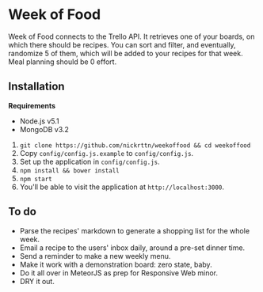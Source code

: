 # Week of Food

Week of Food connects to the Trello API. It retrieves one of your boards, on which there should be recipes. You can sort and filter, and eventually, randomize 5 of them, which will be added to your recipes for that week. Meal planning should be 0 effort.

## Installation

**Requirements**

- Node.js v5.1
- MongoDB v3.2

1. `git clone https://github.com/nickrttn/weekoffood && cd weekoffood`
2. Copy `config/config.js.example` to `config/config.js`.
3. Set up the application in `config/config.js`.
4. `npm install && bower install`
5. `npm start`
6. You'll be able to visit the application at `http://localhost:3000`.

## To do

- Parse the recipes' markdown to generate a shopping list for the whole week.
- Email a recipe to the users' inbox daily, around a pre-set dinner time.
- Send a reminder to make a new weekly menu.
- Make it work with a demonstration board: zero state, baby.
- Do it all over in MeteorJS as prep for Responsive Web minor.
- DRY it out.
